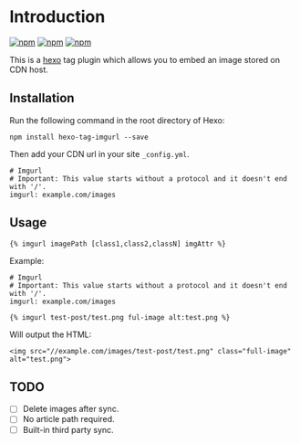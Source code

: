 # Introduction

[![npm](https://img.shields.io/npm/v/hexo-tag-imgurl.svg)](https://www.npmjs.com/package/hexo-tag-imgurl)  [![npm](https://img.shields.io/npm/dm/hexo-tag-imgurl.svg)](https://www.npmjs.com/package/hexo-tag-imgurl)  [![npm](https://img.shields.io/npm/l/hexo-tag-imgurl.svg)](https://www.npmjs.com/package/hexo-tag-imgurl)

This is a [hexo](http://hexo.io) tag plugin which allows you to embed an image stored on CDN host.

## Installation

Run the following command in the root directory of Hexo:

```
npm install hexo-tag-imgurl --save
```

Then add your CDN url in your site `_config.yml`.

```
# Imgurl
# Important: This value starts without a protocol and it doesn't end with '/'.
imgurl: example.com/images
```

## Usage

```
{% imgurl imagePath [class1,class2,classN] imgAttr %}
```

Example:

```
# Imgurl
# Important: This value starts without a protocol and it doesn't end with '/'.
imgurl: example.com/images
```

```
{% imgurl test-post/test.png ful-image alt:test.png %}
```

Will output the HTML:

```
<img src="//example.com/images/test-post/test.png" class="full-image" alt="test.png">
```

## TODO

- [ ] Delete images after sync.
- [ ] No article path required.
- [ ] Built-in third party sync.
